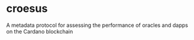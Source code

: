 # croesus
A metadata protocol for assessing the performance of oracles and dapps on the Cardano blockchain
